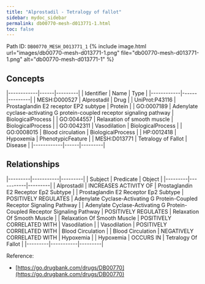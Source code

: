 ```yaml
---
title: "Alprostadil - Tetralogy of fallot"
sidebar: mydoc_sidebar
permalink: db00770-mesh-d013771-1.html
toc: false 
---
```



Path ID: `DB00770_MESH_D013771_1`
{% include image.html url="images/db00770-mesh-d013771-1.png" file="db00770-mesh-d013771-1.png" alt="db00770-mesh-d013771-1" %}

## Concepts

|------------|------|---------|
| Identifier | Name | Type    |
|------------|------|---------|
| MESH:D000527 | Alprostadil | Drug |
| UniProt:P43116 | Prostaglandin E2 receptor EP2 subtype | Protein |
| GO:0007189 | Adenylate cyclase-activating G protein-coupled receptor signaling pathway | BiologicalProcess |
| GO:0044557 | Relaxation of smooth muscle | BiologicalProcess |
| GO:0042311 | Vasodilation | BiologicalProcess |
| GO:0008015 | Blood circulation | BiologicalProcess |
| HP:0012418 | Hypoxemia | PhenotypicFeature |
| MESH:D013771 | Tetralogy of Fallot | Disease |
|------------|------|---------|

## Relationships

|---------|-----------|---------|
| Subject | Predicate | Object  |
|---------|-----------|---------|
| Alprostadil | INCREASES ACTIVITY OF | Prostaglandin E2 Receptor Ep2 Subtype |
| Prostaglandin E2 Receptor Ep2 Subtype | POSITIVELY REGULATES | Adenylate Cyclase-Activating G Protein-Coupled Receptor Signaling Pathway |
| Adenylate Cyclase-Activating G Protein-Coupled Receptor Signaling Pathway | POSITIVELY REGULATES | Relaxation Of Smooth Muscle |
| Relaxation Of Smooth Muscle | POSITIVELY CORRELATED WITH | Vasodilation |
| Vasodilation | POSITIVELY CORRELATED WITH | Blood Circulation |
| Blood Circulation | NEGATIVELY CORRELATED WITH | Hypoxemia |
| Hypoxemia | OCCURS IN | Tetralogy Of Fallot |
|---------|-----------|---------|

Reference: 
  - [https://go.drugbank.com/drugs/DB00770](https://go.drugbank.com/drugs/DB00770)
